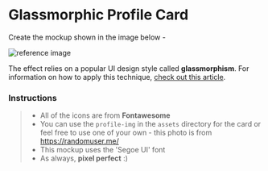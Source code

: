 # Glassmorphic Profile Card

Create the mockup shown in the image below -

![reference image](assets/reference-image.png)

The effect relies on a popular UI design style called **glassmorphism**. For information on how to apply this technique, [check out this article](https://uxdesign.cc/glassmorphism-in-user-interfaces-1f39bb1308c9).

### Instructions

> - All of the icons are from **Fontawesome**
> - You can use the `profile-img` in the `assets` directory for the card or feel free to use one of your own - this photo is from https://randomuser.me/
> - This mockup uses the 'Segoe UI' font
> - As always, **pixel perfect** :)
